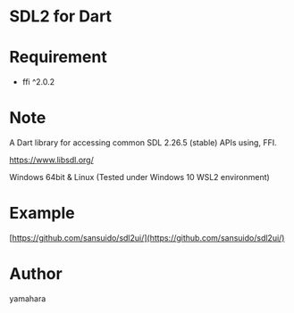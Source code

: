 SDL2 for Dart
====

# Requirement

* ffi ^2.0.2

# Note

A Dart library for accessing common SDL 2.26.5 (stable) APIs using, FFI.

https://www.libsdl.org/

Windows 64bit & Linux (Tested under Windows 10 WSL2 environment)

# Example

[https://github.com/sansuido/sdl2ui/](https://github.com/sansuido/sdl2ui/)

# Author

yamahara
